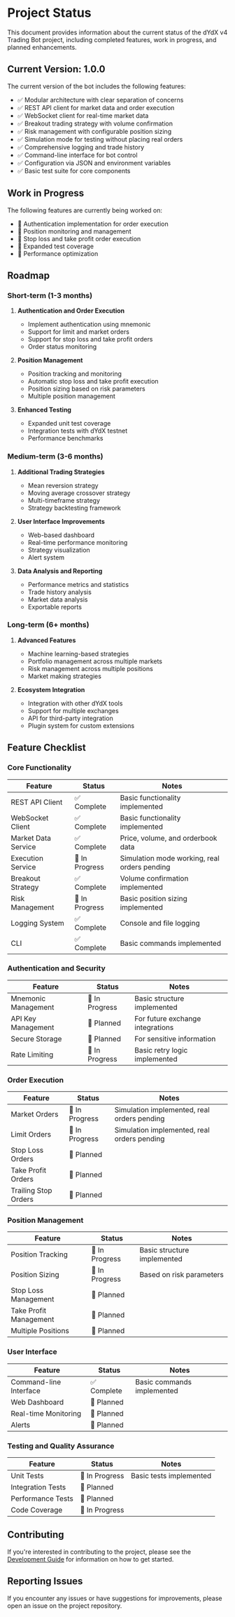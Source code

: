 # Project Status

This document provides information about the current status of the dYdX v4 Trading Bot project, including completed features, work in progress, and planned enhancements.

## Current Version: 1.0.0

The current version of the bot includes the following features:

- ✅ Modular architecture with clear separation of concerns
- ✅ REST API client for market data and order execution
- ✅ WebSocket client for real-time market data
- ✅ Breakout trading strategy with volume confirmation
- ✅ Risk management with configurable position sizing
- ✅ Simulation mode for testing without placing real orders
- ✅ Comprehensive logging and trade history
- ✅ Command-line interface for bot control
- ✅ Configuration via JSON and environment variables
- ✅ Basic test suite for core components

## Work in Progress

The following features are currently being worked on:

- 🔄 Authentication implementation for order execution
- 🔄 Position monitoring and management
- 🔄 Stop loss and take profit order execution
- 🔄 Expanded test coverage
- 🔄 Performance optimization

## Roadmap

### Short-term (1-3 months)

1. **Authentication and Order Execution**
   - Implement authentication using mnemonic
   - Support for limit and market orders
   - Support for stop loss and take profit orders
   - Order status monitoring

2. **Position Management**
   - Position tracking and monitoring
   - Automatic stop loss and take profit execution
   - Position sizing based on risk parameters
   - Multiple position management

3. **Enhanced Testing**
   - Expanded unit test coverage
   - Integration tests with dYdX testnet
   - Performance benchmarks

### Medium-term (3-6 months)

1. **Additional Trading Strategies**
   - Mean reversion strategy
   - Moving average crossover strategy
   - Multi-timeframe strategy
   - Strategy backtesting framework

2. **User Interface Improvements**
   - Web-based dashboard
   - Real-time performance monitoring
   - Strategy visualization
   - Alert system

3. **Data Analysis and Reporting**
   - Performance metrics and statistics
   - Trade history analysis
   - Market data analysis
   - Exportable reports

### Long-term (6+ months)

1. **Advanced Features**
   - Machine learning-based strategies
   - Portfolio management across multiple markets
   - Risk management across multiple positions
   - Market making strategies

2. **Ecosystem Integration**
   - Integration with other dYdX tools
   - Support for multiple exchanges
   - API for third-party integration
   - Plugin system for custom extensions

## Feature Checklist

### Core Functionality

| Feature | Status | Notes |
|---------|--------|-------|
| REST API Client | ✅ Complete | Basic functionality implemented |
| WebSocket Client | ✅ Complete | Basic functionality implemented |
| Market Data Service | ✅ Complete | Price, volume, and orderbook data |
| Execution Service | 🔄 In Progress | Simulation mode working, real orders pending |
| Breakout Strategy | ✅ Complete | Volume confirmation implemented |
| Risk Management | 🔄 In Progress | Basic position sizing implemented |
| Logging System | ✅ Complete | Console and file logging |
| CLI | ✅ Complete | Basic commands implemented |

### Authentication and Security

| Feature | Status | Notes |
|---------|--------|-------|
| Mnemonic Management | 🔄 In Progress | Basic structure implemented |
| API Key Management | 📅 Planned | For future exchange integrations |
| Secure Storage | 📅 Planned | For sensitive information |
| Rate Limiting | 🔄 In Progress | Basic retry logic implemented |

### Order Execution

| Feature | Status | Notes |
|---------|--------|-------|
| Market Orders | 🔄 In Progress | Simulation implemented, real orders pending |
| Limit Orders | 🔄 In Progress | Simulation implemented, real orders pending |
| Stop Loss Orders | 📅 Planned | |
| Take Profit Orders | 📅 Planned | |
| Trailing Stop Orders | 📅 Planned | |

### Position Management

| Feature | Status | Notes |
|---------|--------|-------|
| Position Tracking | 🔄 In Progress | Basic structure implemented |
| Position Sizing | 🔄 In Progress | Based on risk parameters |
| Stop Loss Management | 📅 Planned | |
| Take Profit Management | 📅 Planned | |
| Multiple Positions | 📅 Planned | |

### User Interface

| Feature | Status | Notes |
|---------|--------|-------|
| Command-line Interface | ✅ Complete | Basic commands implemented |
| Web Dashboard | 📅 Planned | |
| Real-time Monitoring | 📅 Planned | |
| Alerts | 📅 Planned | |

### Testing and Quality Assurance

| Feature | Status | Notes |
|---------|--------|-------|
| Unit Tests | 🔄 In Progress | Basic tests implemented |
| Integration Tests | 📅 Planned | |
| Performance Tests | 📅 Planned | |
| Code Coverage | 🔄 In Progress | |

## Contributing

If you're interested in contributing to the project, please see the [Development Guide](README.md) for information on how to get started.

## Reporting Issues

If you encounter any issues or have suggestions for improvements, please open an issue on the project repository.
